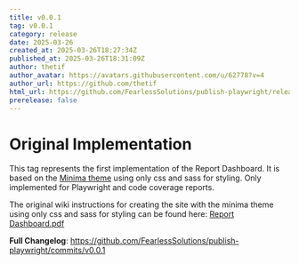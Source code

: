 ```yaml
---
title: v0.0.1
tag: v0.0.1
category: release
date: 2025-03-26
created_at: 2025-03-26T18:27:34Z
published_at: 2025-03-26T18:31:09Z
author: thetif
author_avatar: https://avatars.githubusercontent.com/u/62778?v=4
author_url: https://github.com/thetif
html_url: https://github.com/FearlessSolutions/publish-playwright/releases/tag/v0.0.1
prerelease: false
---
```


# Original Implementation

This tag represents the first implementation of the Report Dashboard. It is based on the [Minima theme](https://github.com/jekyll/minima) using only css and sass for styling. Only implemented for Playwright and code coverage reports.

The original wiki instructions for creating the site with the minima theme using only css and sass for styling can be found here:
[Report Dashboard.pdf](https://github.com/user-attachments/files/19474056/Report.Dashboard.pdf)

**Full Changelog**: https://github.com/FearlessSolutions/publish-playwright/commits/v0.0.1

